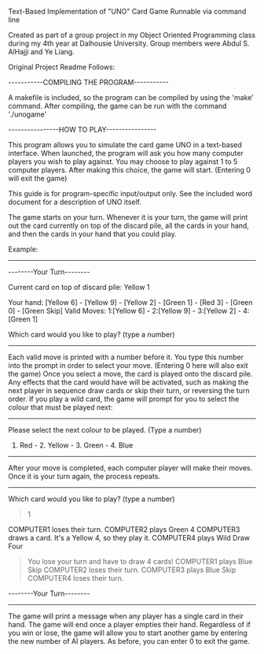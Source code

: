 Text-Based Implementation of "UNO" Card Game
Runnable via command line

Created as part of a group project in my Object Oriented Programming class during my 4th year at Dalhousie University.
Group members were Abdul S. AlHajji and Ye Liang.


Original Project Readme Follows:



-----------COMPILING THE PROGRAM-----------

A makefile is included, so the program can be compiled by using the 'make' command.
After compiling, the game can be run with the command './unogame'

----------------HOW TO PLAY----------------

This program allows you to simulate the card game UNO in a text-based interface.
When launched, the program will ask you how many computer players you wish to play against.
You may choose to play against 1 to 5 computer players. After making this choice, the game will start.
(Entering 0 will exit the game)

This guide is for program-specific input/output only. See the included word document for a description of UNO itself.

The game starts on your turn. Whenever it is your turn, the game will print out the card currently on top
of the discard pile, all the cards in your hand, and then the cards in your hand that you could play.

Example:

---

--------Your Turn--------

Current card on top of discard pile: Yellow 1

Your hand:
[Yellow 6] - [Yellow 9] - [Yellow 2] - [Green 1] - [Red 3] - [Green 0] - [Green Skip]
Valid Moves:
1:[Yellow 6] - 2:[Yellow 9] - 3:[Yellow 2] - 4:[Green 1]

Which card would you like to play? (type a number)
> 

---

Each valid move is printed with a number before it. You type this number into the prompt in order to select your move.
(Entering 0 here will also exit the game)
Once you select a move, the card is played onto the discard pile. Any effects that the card would have will be activated,
such as making the next player in sequence draw cards or skip their turn, or reversing the turn order. If you play a
wild card, the game will prompt for you to select the colour that must be played next:

---

Please select the next colour to be played. (Type a number)
1. Red   -   2. Yellow   -   3. Green   -   4. Blue
> 

---

After your move is completed, each computer player will make their moves. Once it is your turn again, the process repeats.

---

Which card would you like to play? (type a number)
> 1

COMPUTER1 loses their turn.
COMPUTER2 plays Green 4
COMPUTER3 draws a card. It's a Yellow 4, so they play it.
COMPUTER4 plays Wild Draw Four
> You lose your turn and have to draw 4 cards!
COMPUTER1 plays Blue Skip
COMPUTER2 loses their turn.
COMPUTER3 plays Blue Skip
COMPUTER4 loses their turn.

--------Your Turn--------

---

The game will print a message when any player has a single card in their hand.
The game will end once a player empties their hand.
Regardless of if you win or lose, the game will allow you to start another game by entering the new number of AI players.
As before, you can enter 0 to exit the game.